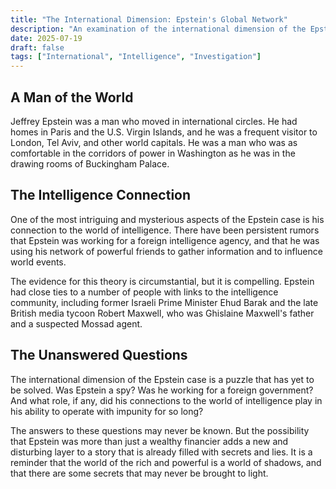 ```yaml
---
title: "The International Dimension: Epstein's Global Network"
description: "An examination of the international dimension of the Epstein case, and the questions that still surround his connections to foreign governments and intelligence agencies."
date: 2025-07-19
draft: false
tags: ["International", "Intelligence", "Investigation"]
---
```


## A Man of the World

Jeffrey Epstein was a man who moved in international circles. He had homes in Paris and the U.S. Virgin Islands, and he was a frequent visitor to London, Tel Aviv, and other world capitals. He was a man who was as comfortable in the corridors of power in Washington as he was in the drawing rooms of Buckingham Palace.

## The Intelligence Connection

One of the most intriguing and mysterious aspects of the Epstein case is his connection to the world of intelligence. There have been persistent rumors that Epstein was working for a foreign intelligence agency, and that he was using his network of powerful friends to gather information and to influence world events.

The evidence for this theory is circumstantial, but it is compelling. Epstein had close ties to a number of people with links to the intelligence community, including former Israeli Prime Minister Ehud Barak and the late British media tycoon Robert Maxwell, who was Ghislaine Maxwell's father and a suspected Mossad agent.

## The Unanswered Questions

The international dimension of the Epstein case is a puzzle that has yet to be solved. Was Epstein a spy? Was he working for a foreign government? And what role, if any, did his connections to the world of intelligence play in his ability to operate with impunity for so long?

The answers to these questions may never be known. But the possibility that Epstein was more than just a wealthy financier adds a new and disturbing layer to a story that is already filled with secrets and lies. It is a reminder that the world of the rich and powerful is a world of shadows, and that there are some secrets that may never be brought to light.
